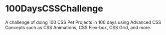 # 100DaysCSSChallenge
A challenge of doing 100 CSS Pet Projects in 100 days using Advanced CSS Concepts such as CSS Animations, CSS Flex-box, CSS Grid, and more.

